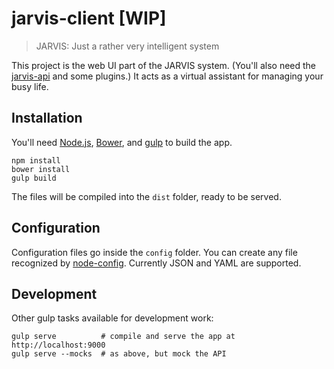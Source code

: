 # jarvis-client [WIP]

> JARVIS: Just a rather very intelligent system

This project is the web UI part of the JARVIS system. (You'll also need the [jarvis-api](https://github.com/eheikes/jarvis-api) and some plugins.) It acts as a virtual assistant for managing your busy life.

## Installation

You'll need [Node.js](https://nodejs.org/), [Bower](http://bower.io/), and [gulp](http://gulpjs.com/) to build the app.

```shell
npm install
bower install
gulp build
```

The files will be compiled into the `dist` folder, ready to be served.

## Configuration

Configuration files go inside the `config` folder. You can create any file recognized by [node-config](http://lorenwest.github.io/node-config/). Currently JSON and YAML are supported.

## Development

Other gulp tasks available for development work:

```shell
gulp serve          # compile and serve the app at http://localhost:9000
gulp serve --mocks  # as above, but mock the API
```
